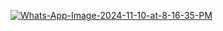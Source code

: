 <a href="https://ibb.co.com/gDVxMsw"><img src="https://i.ibb.co.com/tbX9Myc/Whats-App-Image-2024-11-10-at-8-16-35-PM.jpg" alt="Whats-App-Image-2024-11-10-at-8-16-35-PM" border="0"></a><br />
